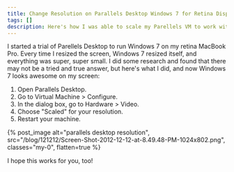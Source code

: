 ```yaml
---
title: Change Resolution on Parallels Desktop Windows 7 for Retina Display
tags: []
description: Here's how I was able to scale my Parellels VM to work with a retina display.
---
```


I started a trial of Parellels Desktop to run Windows 7 on my retina MacBook Pro. Every time I resized the screen, Windows 7 resized itself, and everything was super, super small. I did some research and found that there may not be a tried and true answer, but here's what I did, and now Windows 7 looks awesome on my screen:

1. Open Parallels Desktop.
2. Go to Virtual Machine > Configure.
3. In the dialog box, go to Hardware > Video.
4. Choose "Scaled" for your resolution.
5. Restart your machine.

{% post_image
    alt="parallels desktop resolution",
    src="/blog/121212/Screen-Shot-2012-12-12-at-8.49.48-PM-1024x802.png",
    classes="my-0",
    flatten=true %}

I hope this works for you, too!
